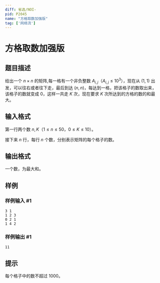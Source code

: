 ```yaml
---
diff: 省选/NOI-
pid: P2045
name: "方格取数加强版"
tag: ['网络流']
---
```

# 方格取数加强版
## 题目描述

给出一个 $n\times n$ 的矩阵,每一格有一个非负整数 $A_{i,j}$（$A_{i,j} \le 10^3$），现在从 $(1,1)$ 出发，可以往右或者往下走，最后到达 $(n,n)$，每达到一格，把该格子的数取出来，该格子的数就变成 $0$，这样一共走 $K$ 次，现在要求 $K$ 次所达到的方格的数的和最大。
## 输入格式

第一行两个数 $n,K$（$1 \le n \le 50$，$0 \le K \le 10$）。

接下来 $n$ 行，每行 $n$ 个数，分别表示矩阵的每个格子的数。
## 输出格式

一个数，为最大和。

## 样例

### 样例输入 #1
```
3 1
1 2 3
0 2 1
1 4 2
```
### 样例输出 #1
```
11
```
## 提示

每个格子中的数不超过 $1000$。
